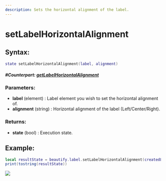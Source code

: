 ```yaml
---
description: Sets the horizontal alignment of the label.
---
```


# setLabelHorizontalAlignment

## **Syntax:**

```lua
state setLabelHorizontalAlignment(label, alignment)
```

#### _**\#Counterpart:**_ [_**getLabelHorizontalAlignment**_](getlabelhorizontalalignment.md)

### **Parameters:**

* **label** \(element\) : Label element you wish to set the horizontal alignment of.
* **alignment** \(string\) : Horizontal alignment of the label \(Left/Center/Right\).

### **Returns:**

* **state** \(bool\) : Execution state.

## **Example:**

```lua
local resultState = beautify.label.setLabelHorizontalAlignment(createdLabel, "center")
print(tostring(resultState))
```

![](https://github.com/OvileAmriam/MTA-Beautify-Library/tree/fa0a436b55c8c25e32ea12d83b59a5808b2c3af2/.gitbook/assets/setlabelhorizontalalignment.png)

